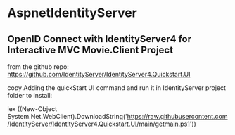 # AspnetIdentityServer

## OpenID Connect with IdentityServer4 for Interactive MVC Movie.Client Project

from the github repo: https://github.com/IdentityServer/IdentityServer4.Quickstart.UI

copy Adding the quickStart UI command and run it in IdentityServer project folder to install:

iex ((New-Object System.Net.WebClient).DownloadString('https://raw.githubusercontent.com/IdentityServer/IdentityServer4.Quickstart.UI/main/getmain.ps1'))
